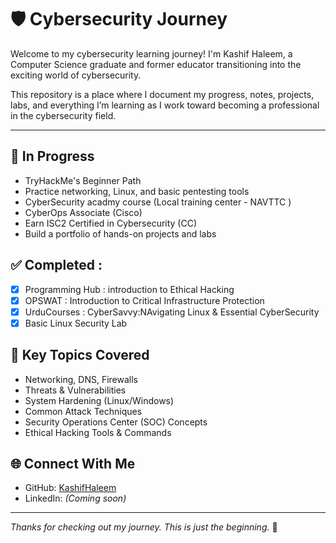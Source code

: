 # 🛡️ Cybersecurity Journey

Welcome to my cybersecurity learning journey! I'm Kashif Haleem, a Computer Science graduate and former educator transitioning into the exciting world of cybersecurity.

This repository is a place where I document my progress, notes, projects, labs, and everything I’m learning as I work toward becoming a professional in the cybersecurity field.

---

## 🚀 In Progress

- TryHackMe's Beginner Path 
- Practice networking, Linux, and basic pentesting tools
- CyberSecurity acadmy course (Local training center - NAVTTC )
- CyberOps Associate (Cisco)
- Earn ISC2 Certified in Cybersecurity (CC)
- Build a portfolio of hands-on projects and labs
  
## ✅ Completed :

- [x] Programming Hub : introduction to Ethical Hacking
- [x] OPSWAT : Introduction to Critical Infrastructure Protection
- [x] UrduCourses : CyberSavvy:NAvigating Linux & Essential CyberSecurity
- [x] Basic Linux Security Lab

## 🧠 Key Topics Covered

- Networking, DNS, Firewalls
- Threats & Vulnerabilities
- System Hardening (Linux/Windows)
- Common Attack Techniques
- Security Operations Center (SOC) Concepts
- Ethical Hacking Tools & Commands


## 🌐 Connect With Me

- GitHub: [KashifHaleem](https://github.com/KashifHaleem)
- LinkedIn: *(Coming soon)*

---

_Thanks for checking out my journey. This is just the beginning._ 🔐
